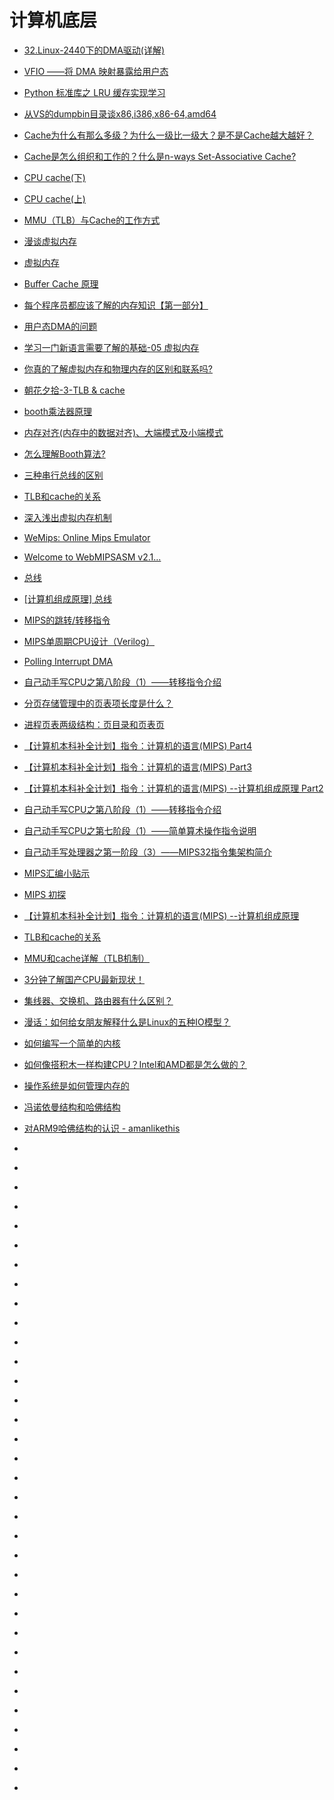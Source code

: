 # 计算机底层

*   [32.Linux-2440下的DMA驱动(详解)](http://www.cnblogs.com/lifexy/p/7880737.html)
*   [VFIO ——将 DMA 映射暴露给用户态](https://ggaaooppeenngg.github.io/zh-CN/2017/06/05/VFIO-%E2%80%94%E2%80%94%E5%B0%86-DMA-%E6%98%A0%E5%B0%84%E6%9A%B4%E9%9C%B2%E7%BB%99%E7%94%A8%E6%88%B7%E6%80%81/)
*   [Python 标准库之 LRU 缓存实现学习 ](https://mp.weixin.qq.com/s?__biz=MzAwOTQ4MzY1Nw==&mid=2247486012&idx=2&sn=770e9bf6075262eb28b6ce9762fc8b10&chksm=9b5faedaac2827cc5d4ea1ab19e95566a97f8d6d05b1ce1a259b0730ca85b594ea3f01ac871f&mpshare=1&scene=23&srcid=0605xmUnKn5EA7OlTJSStn78#rd)
*   [从VS的dumpbin目录谈x86,i386,x86-64,amd64](http://durant35.github.io/2016/09/17/hsw_%E4%BB%8EVS%E7%9A%84dumpbin%E7%9B%AE%E5%BD%95%E8%B0%88x86,i386,x86-64,amd64/)
*   [Cache为什么有那么多级？为什么一级比一级大？是不是Cache越大越好？](https://zhuanlan.zhihu.com/p/32058808)
*   [Cache是怎么组织和工作的？什么是n-ways Set-Associative Cache?](https://zhuanlan.zhihu.com/p/31859105)
*   [CPU cache(下)](https://blog.csdn.net/vanbreaker/article/details/7477853)
*   [CPU cache(上)](https://blog.csdn.net/vanbreaker/article/details/7470830)
*   [MMU（TLB）与Cache的工作方式](http://blog.csdn.net/qq405180763/article/details/39157795)
*   [漫谈虚拟内存](http://www.cnblogs.com/neal-ke/p/8711561.html)
*   [虚拟内存](http://joakimliu.github.io/2018/03/16/Virtual-Memory/)
*   [Buffer Cache 原理](https://blog.csdn.net/robinson1988/article/details/5982996)
*   [每个程序员都应该了解的内存知识【第一部分】](https://www.oschina.net/translate/what-every-programmer-should-know-about-memory-part1)
*   [用户态DMA的问题](https://zhuanlan.zhihu.com/p/28742793)
*   [学习一门新语言需要了解的基础-05 虚拟内存](http://www.cnblogs.com/lyj/p/foundation_05_virtualmemory_free.html)
*   [你真的了解虚拟内存和物理内存的区别和联系吗?](http://blog.csdn.net/dawn_sf/article/details/78645304)
*   [朝花夕拾-3-TLB & cache](http://blog.csdn.net/rill_zhen/article/details/8167389)
*   [booth乘法器原理](http://blog.csdn.net/u013467442/article/details/40217749)
*   [内存对齐(内存中的数据对齐)、大端模式及小端模式](http://blog.csdn.net/feitianxuxue/article/details/7350589)
*   [怎么理解Booth算法?](https://www.zhihu.com/question/37637775)
*   [三种串行总线的区别](http://www.jianshu.com/p/b2bb49346b32)
*   [TLB和cache的关系](http://blog.csdn.net/yusiguyuan/article/details/39373079)
*   [深入浅出虚拟内存机制](http://www.jianshu.com/p/13e337312651)
*   [WeMips: Online Mips Emulator](https://rivoire.cs.sonoma.edu/cs351/wemips/)
*   [Welcome to WebMIPSASM v2.1...](http://www.kurtm.net/mipsasm/index.cgi)
*   [总线](https://www.jianshu.com/p/65281e71753f)
*   [[计算机组成原理] 总线](https://www.jianshu.com/p/c293f33dba4b)
*   [MIPS的跳转/转移指令](https://blog.csdn.net/zxzdream/article/details/40263617)
*   [MIPS单周期CPU设计（Verilog）](https://blog.csdn.net/Quinze_Lee/article/details/51174019)
*   [Polling Interrupt DMA](https://www.cnblogs.com/zhangzhi/archive/2010/09/21/1832726.html)
*   [自己动手写CPU之第八阶段（1）——转移指令介绍](https://blog.csdn.net/leishangwen/article/details/39277137)
*   [分页存储管理中的页表项长度是什么？](https://blog.csdn.net/dongyanxia1000/article/details/51437123)
*   [进程页表两级结构：页目录和页表页](https://blog.csdn.net/u012007928/article/details/43706273)
*   [【计算机本科补全计划】指令：计算机的语言(MIPS) Part4](http://www.jianshu.com/p/f6e7f6858245)
*   [【计算机本科补全计划】指令：计算机的语言(MIPS) Part3](http://www.jianshu.com/p/e21eac343a48)
*   [【计算机本科补全计划】指令：计算机的语言(MIPS) --计算机组成原理 Part2](http://www.jianshu.com/p/65da5bf8e433)
*   [自己动手写CPU之第八阶段（1）——转移指令介绍](https://blog.csdn.net/leishangwen/article/details/39277137)
*   [自己动手写CPU之第七阶段（1）——简单算术操作指令说明](https://blog.csdn.net/leishangwen/article/details/38583633)
*   [自己动手写处理器之第一阶段（3）——MIPS32指令集架构简介](https://blog.csdn.net/leishangwen/article/details/37738343)
*   [MIPS汇编小贴示](https://blog.csdn.net/linux_xiaomugua/article/details/8915644)
*   [MIPS 初探](http://wiki.ioin.in/url/qQMa)
*   [【计算机本科补全计划】指令：计算机的语言(MIPS) --计算机组成原理](https://www.jianshu.com/p/4d325e5e2161)
*   [TLB和cache的关系](https://blog.csdn.net/yusiguyuan/article/details/39373079)
*   [MMU和cache详解（TLB机制）](http://blog.csdn.net/qq_21792169/article/details/51303477)
   
   
   
   
*   [3分钟了解国产CPU最新现状！](https://mp.weixin.qq.com/s?__biz=MzAwMDUwNDgxOA==&mid=2652665025&idx=1&sn=8bf8db286469fff2d769f712f5a2b705&chksm=810f325cb678bb4aa5c68d01cb4cdc327b21370dd9b43aa3ab3c3c762d7b773b16d973b91ed0&mpshare=1&scene=23&srcid=0811tJPb0VDyxhdVc84NlxuX#rd)
*   [集线器、交换机、路由器有什么区别？](https://mp.weixin.qq.com/s?__biz=MzAxOTc0NzExNg==&mid=2665514677&idx=1&sn=5e1e0529bd2c9d62b80e10e0efc27c77&chksm=80d67ef6b7a1f7e09d1dab9ee3feebe5928dca1dfd0e34c66c5a7bf4ea7ce22057378d9d27ff&scene=0&ascene=14&devicetype=android-26&version=26060739&nettype=WIFI&abtest_cookie=AwABAAoACwAMAAYAPoseACWXHgAKmB4ANpgeAHeYHgChmB4AAAA%3D&lang=zh_CN&pass_ticket=tqg0vPML%2BTARLJOLY%2Ftw59g6C1%2Bf20Y782OQrJaIhR2lXQpvSa3mHgK6ggoIP0Ak&wx_header=1)
*   [漫话：如何给女朋友解释什么是Linux的五种IO模型？](https://mp.weixin.qq.com/s?__biz=MzI4MDEwNzAzNg==&mid=2649445029&idx=1&sn=8cb76443c3adb761c72e16c107139a1a&chksm=f3a273d6c4d5fac02c9e4a92078d7e1ed1eaf7c0f7a29b4a5171c095c2c0ab7db5a47695d075&mpshare=1&scene=23&srcid=0904ueF0US4JtxfUk0tzunzn#rd)
*   [如何编写一个简单的内核](http://www.4hou.com/technology/13302.html)
*   [如何像搭积木一样构建CPU？Intel和AMD都是怎么做的？](https://mp.weixin.qq.com/s?__biz=MzI2NDYwMDAxOQ==&mid=2247484073&idx=1&sn=540860d9d58e3ccbed3b8fccbeecd704&chksm=eaab6215dddceb03a208866fac1e256b4804c937e331bc0b67125c59b6b90a82abdb55cbec3d&mpshare=1&scene=23&srcid=0915u9q9MypBI4BeMM38v6jy#rd)
*   [操作系统是如何管理内存的](http://limboy.me/tech/2018/09/14/os-memory.html?utm_source=tuicool&utm_medium=referral)
*   [冯诺依曼结构和哈佛结构](http://www.cnblogs.com/douzi2/p/4876551.html?utm_source=tuicool&utm_medium=referral)
*   [对ARM9哈佛结构的认识 - amanlikethis](http://www.cnblogs.com/amanlikethis/p/3344558.html?utm_source=tuicool&utm_medium=referral)
*   []()
*   []()
*   []()
*   []()
*   []()
*   []()
*   []()
*   []()
*   []()
*   []()
*   []()
*   []()
*   []()
*   []()
*   []()
*   []()
*   []()
*   []()
*   []()
*   []()
*   []()
*   []()
*   []()
*   []()
*   []()
*   []()
*   []()
*   []()
*   []()
*   []()
*   []()
*   []()
*   []()
*   []()





